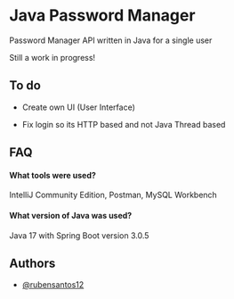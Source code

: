 # Java Password Manager

Password Manager API written in Java for a single user

Still a work in progress!



## To do

- Create own UI (User Interface)

- Fix login so its HTTP based and not Java Thread based


## FAQ

#### What tools were used?

IntelliJ Community Edition, Postman, MySQL Workbench

#### What version of Java was used?

Java 17 with Spring Boot version 3.0.5


## Authors

- [@rubensantos12](https://github.com/rubensantos12)

